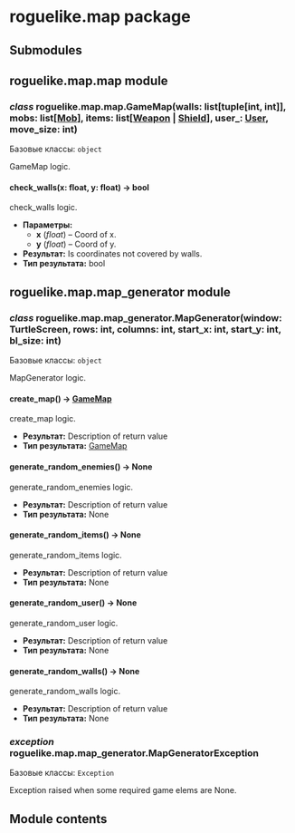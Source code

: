 # roguelike.map package

## Submodules

## roguelike.map.map module

### *class* roguelike.map.map.GameMap(walls: list[tuple[int, int]], mobs: list[[Mob](roguelike.entities.md#roguelike.entities.mob.Mob)], items: list[[Weapon](roguelike.entities.md#roguelike.entities.artifact.Weapon) | [Shield](roguelike.entities.md#roguelike.entities.artifact.Shield)], user_: [User](roguelike.entities.md#roguelike.entities.user.User), move_size: int)

Базовые классы: `object`

GameMap logic.

#### check_walls(x: float, y: float) → bool

check_walls logic.

* **Параметры:**
  * **x** (*float*) – Coord of x.
  * **y** (*float*) – Coord of y.
* **Результат:**
  Is coordinates not covered by walls.
* **Тип результата:**
  bool

## roguelike.map.map_generator module

### *class* roguelike.map.map_generator.MapGenerator(window: TurtleScreen, rows: int, columns: int, start_x: int, start_y: int, bl_size: int)

Базовые классы: `object`

MapGenerator logic.

#### create_map() → [GameMap](#roguelike.map.map.GameMap)

create_map logic.

* **Результат:**
  Description of return value
* **Тип результата:**
  [GameMap](#roguelike.map.map.GameMap)

#### generate_random_enemies() → None

generate_random_enemies logic.

* **Результат:**
  Description of return value
* **Тип результата:**
  None

#### generate_random_items() → None

generate_random_items logic.

* **Результат:**
  Description of return value
* **Тип результата:**
  None

#### generate_random_user() → None

generate_random_user logic.

* **Результат:**
  Description of return value
* **Тип результата:**
  None

#### generate_random_walls() → None

generate_random_walls logic.

* **Результат:**
  Description of return value
* **Тип результата:**
  None

### *exception* roguelike.map.map_generator.MapGeneratorException

Базовые классы: `Exception`

Exception raised when some required game elems are None.

## Module contents
